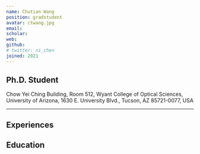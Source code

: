 ```yaml
---
name: Chutian Wang
position: gradstudent
avatar: ctwang.jpg
email: 
scholar: 
web: 
github: 
# twitter: ni_chen
joined: 2021
---
```






## Ph.D. Student


<i class="fa fa-building"></i> Chow Yei Ching Building, Room 512, Wyant College of Optical Sciences, University of Arizona, 1630 E. University Blvd., Tucson, AZ 85721-0077, USA


<hr>

## Experiences


## Education


